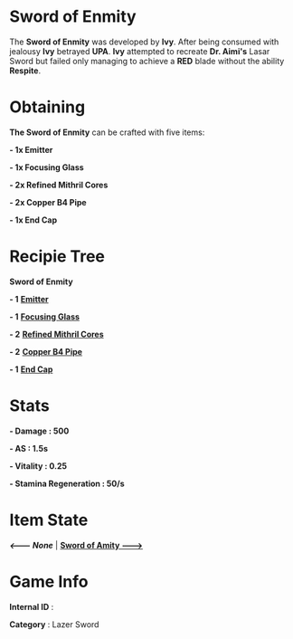 # Sword of Enmity

The **Sword of Enmity** was developed by **Ivy**. After being consumed with jealousy **Ivy** betrayed **UPA**. **Ivy** attempted to recreate **Dr. Aimi's** Lasar Sword but failed only managing to achieve a **RED** blade without the ability **Respite**.

# Obtaining

**The Sword of Enmity** can be crafted with five items: 

**- 1x Emitter**

**- 1x Focusing Glass**

**- 2x Refined Mithril Cores**

**- 2x Copper B4 Pipe**

**- 1x End Cap**

# Recipie Tree

**Sword of Enmity**

**- 1** [**Emitter**](https://github.com/AlphaMC0/Lone-Martian/blob/main/Weapon%20Components/Emitter.md)

**- 1** [**Focusing Glass**](https://github.com/AlphaMC0/Lone-Martian/blob/main/Glass/Focusing%20Glass.md)

**- 2** [**Refined Mithril Cores**](https://github.com/AlphaMC0/Lone-Martian/blob/main/Gems/Refined%20Mithril%20Core.md)

**- 2** [**Copper B4 Pipe**](https://github.com/AlphaMC0/Lone-Martian/blob/main/Pipes/Copper%20B4%20Pipe.md)

**- 1** [**End Cap**](https://github.com/AlphaMC0/Lone-Martian/blob/main/Weapon%20Components/End%20Cap.md)

# Stats

**- Damage : 500**

**- AS : 1.5s**

**- Vitality : 0.25**

**- Stamina Regeneration : 50/s**

# Item State

***<--- None*** | [**Sword of Amity --->**](https://github.com/AlphaMC0/Lone-Martian/blob/main/Lazer%20Swords/Sword%20of%20Amity.md)

# Game Info

**Internal ID** : 

**Category** : Lazer Sword
